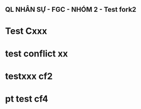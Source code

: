 ## QL NHÂN SỰ - FGC - NHÓM 2 - Test fork2

# Test Cxxx
# test conflict xx
# testxxx cf2

# pt test cf4
